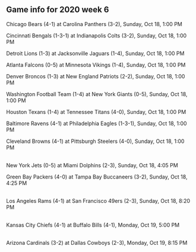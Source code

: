 ## Game info for 2020 week 6
Chicago Bears (4-1) at Carolina Panthers (3-2), Sunday, Oct 18, 1:00 PM

Cincinnati Bengals (1-3-1) at Indianapolis Colts (3-2), Sunday, Oct 18, 1:00 PM

Detroit Lions (1-3) at Jacksonville Jaguars (1-4), Sunday, Oct 18, 1:00 PM

Atlanta Falcons (0-5) at Minnesota Vikings (1-4), Sunday, Oct 18, 1:00 PM

Denver Broncos (1-3) at New England Patriots (2-2), Sunday, Oct 18, 1:00 PM

Washington Football Team (1-4) at New York Giants (0-5), Sunday, Oct 18, 1:00 PM

Houston Texans (1-4) at Tennessee Titans (4-0), Sunday, Oct 18, 1:00 PM

Baltimore Ravens (4-1) at Philadelphia Eagles (1-3-1), Sunday, Oct 18, 1:00 PM

Cleveland Browns (4-1) at Pittsburgh Steelers (4-0), Sunday, Oct 18, 1:00 PM

<br/>New York Jets (0-5) at Miami Dolphins (2-3), Sunday, Oct 18, 4:05 PM

Green Bay Packers (4-0) at Tampa Bay Buccaneers (3-2), Sunday, Oct 18, 4:25 PM

<br/>Los Angeles Rams (4-1) at San Francisco 49ers (2-3), Sunday, Oct 18, 8:20 PM

<br/>Kansas City Chiefs (4-1) at Buffalo Bills (4-1), Monday, Oct 19, 5:00 PM

<br/>Arizona Cardinals (3-2) at Dallas Cowboys (2-3), Monday, Oct 19, 8:15 PM

